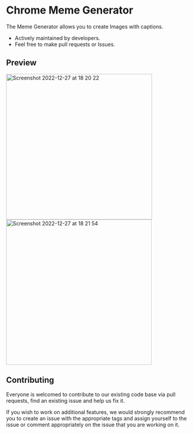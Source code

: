 # Chrome Meme Generator

The Meme Generator allows you to create Images with captions.

- Actively maintained by developers.
- Feel free to make pull requests or Issues.

## Preview
<img width="395" alt="Screenshot 2022-12-27 at 18 20 22" src="https://user-images.githubusercontent.com/43650393/209700195-b30d8d60-bf66-4666-a079-97f2a986f301.png">
<img width="394" alt="Screenshot 2022-12-27 at 18 21 54" src="https://user-images.githubusercontent.com/43650393/209700344-09d05a1e-2339-41bb-9c3c-26476a87e92a.png">


## Contributing

Everyone is welcomed to contribute to our existing code base via pull requests,
find an existing issue and help us fix it.

If you wish to work on additional features, we would strongly recommend you to
create an issue with the appropriate tags and assign yourself to the issue or
comment appropriately on the issue that you are working on it.
